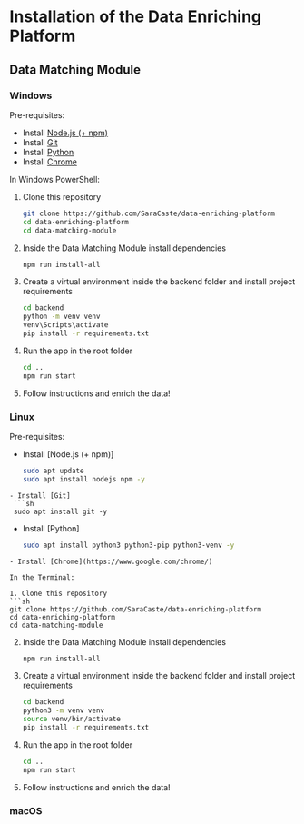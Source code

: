 # Installation of the Data Enriching Platform

## Data Matching Module

### Windows
Pre-requisites:
  - Install [Node.js (+ npm)](https://nodejs.org/en/download)
  - Install [Git](https://git-scm.com/downloads/win)
  - Install [Python](https://www.python.org/downloads/)
  - Install [Chrome](https://www.google.com/chrome/)
    
In Windows PowerShell:  

1. Clone this repository
   ```sh
   git clone https://github.com/SaraCaste/data-enriching-platform
   cd data-enriching-platform
   cd data-matching-module
   ```
2. Inside the Data Matching Module install dependencies
   ```sh
   npm run install-all
   ```
3. Create a virtual environment inside the backend folder and install project requirements
   ```sh
   cd backend
   python -m venv venv
   venv\Scripts\activate
   pip install -r requirements.txt
   ```
4. Run the app in the root folder
   ```sh
   cd ..
   npm run start
   ```
5. Follow instructions and enrich the data!

### Linux 
Pre-requisites:
  - Install [Node.js (+ npm)]
    ```sh
    sudo apt update
    sudo apt install nodejs npm -y
   ```
  - Install [Git]
    ```sh
    sudo apt install git -y
   ```
  - Install [Python]
    ```sh
    sudo apt install python3 python3-pip python3-venv -y
   ```
  - Install [Chrome](https://www.google.com/chrome/)

In the Terminal:  

1. Clone this repository
   ```sh
   git clone https://github.com/SaraCaste/data-enriching-platform
   cd data-enriching-platform
   cd data-matching-module
   ```
2. Inside the Data Matching Module install dependencies
   ```sh
   npm run install-all
   ```
3. Create a virtual environment inside the backend folder and install project requirements
   ```sh
   cd backend
   python3 -m venv venv
   source venv/bin/activate
   pip install -r requirements.txt
   ```
4. Run the app in the root folder
   ```sh
   cd ..
   npm run start
   ```
5. Follow instructions and enrich the data!

### macOS 













